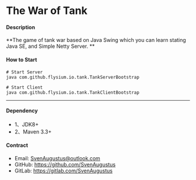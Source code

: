 # The War of Tank

#### Description
**The game of tank war based on Java Swing which you can learn stating Java SE, and Simple Netty Server. **

#### How to Start
```
# Start Server
java com.github.flysium.io.tank.TankServerBootstrap

# Start Client
java com.github.flysium.io.tank.TankClientBootstrap
```

-------------------------- 
#### Dependency
* 1、JDK8+
* 2、Maven 3.3+

#### Contract
* Email: SvenAugustus@outlook.com
* GitHub: https://github.com/SvenAugustus
* GitLab: https://gitlab.com/SvenAugustus


